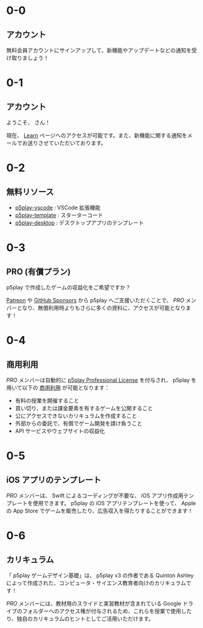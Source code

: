 # 0-0

## アカウント

無料会員アカウントにサインアップして、新機能やアップデートなどの通知を受け取りましょう！

# 0-1

## アカウント

ようこそ、 <span id="username"></span> さん！

現在、 [Learn](../learn) ページへのアクセスが可能です。また、新機能に関する通知をメールでお送りさせていただいております。

# 0-2

## 無料リソース

- [p5play-vscode](https://github.com/quinton-ashley/p5play-vscode) : VSCode 拡張機能
- [p5play-template](https://github.com/quinton-ashley/p5play-template) : スターターコード
- [p5play-desktop](https://github.com/quinton-ashley/p5play-desktop) : デスクトップアプリのテンプレート

# 0-3

## PRO (有償プラン)

p5play で作成したゲームの収益化をご希望ですか？

[Patreon](https://www.patreon.com/p5play) や [GitHub Sponsors](https://github.com/sponsors/quinton-ashley) から p5play へご支援いただくことで、 _PRO_ メンバーとなり、無償利用時よりもさらに多くの資料に、アクセスが可能となります！

# 0-4

## 商用利用

_PRO_ メンバーは自動的に [p5play Professional License](https://github.com/quinton-ashley/p5play-web/blob/main/pro/LICENSE.md) を付与され、 p5play を用いて以下の [商用利用](https://github.com/quinton-ashley/p5play-web/blob/main/LICENSING.md) が可能となります：

- 有料の授業を開催すること
- 買い切り、または課金要素を有するゲームを公開すること
- 公にアクセスできないカリキュラムを作成すること
- 外部からの委託で、有償でゲーム開発を請け負うこと
- API サービスやウェブサイトの収益化

# 0-5

## iOS アプリのテンプレート

_PRO_ メンバーは、 Swift によるコーディングが不要な、 iOS アプリ作成用テンプレートを使用できます。 p5play の iOS アプリテンプレートを使って、 Apple の App Store でゲームを販売したり、広告収入を得たりすることができます！

# 0-6

## カリキュラム

「 p5play ゲームデザイン基礎」は、 p5play v3 の作者である Quinton Ashley によって作成された、コンピュータ・サイエンス教育者向けのカリキュラムです！

_PRO_ メンバーには、教材用のスライドと実習教材が含まれている Google ドライブのフォルダーへのアクセス権が付与されるため、これらを授業で使用したり、独自のカリキュラムのヒントとしてご活用いただけます。
